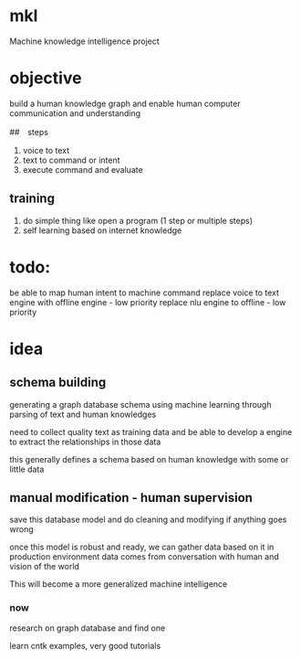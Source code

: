 # mkl
Machine knowledge intelligence project

# objective
build a human knowledge graph and enable human computer communication and understanding

##　steps
1. voice to text
2. text to command or intent
3. execute command and evaluate

## training
1. do simple thing like open a program (1 step or multiple steps)
2. self learning based on internet knowledge


# todo:
be able to map human intent to machine command
replace voice to text engine with offline engine - low priority
replace nlu engine to offline - low priority

# idea

## schema building

generating a graph database schema using machine learning through parsing of text and human knowledges

need to collect quality text as training data and be able to develop a engine to extract the relationships
in those data

this generally defines a schema based on human knowledge with some or little data

## manual modification - human supervision
save this database model and do cleaning and modifying if anything goes wrong


once this model is robust and ready, we can gather data based on it in production environment
data comes from conversation with human and vision of the world

This will become a more generalized machine intelligence

### now
research on graph database and find one

learn cntk examples, very good tutorials